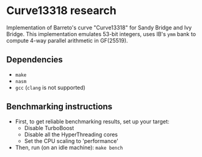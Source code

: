# Curve13318 research

Implementation of Barreto's curve "Curve13318" for Sandy Bridge and Ivy Bridge.
This implementation emulates 53-bit integers, uses IB's `ymm` bank to compute
4-way parallel arithmetic in GF(25519).

## Dependencies

- `make`
- `nasm`
- `gcc` (`clang` is not supported)

## Benchmarking instructions

- First, to get reliable benchmarking results, set up your target:
    - Disable TurboBoost
    - Disable all the HyperThreading cores
    - Set the CPU scaling to 'performance'
- Then, run (on an idle machine): `make bench`

